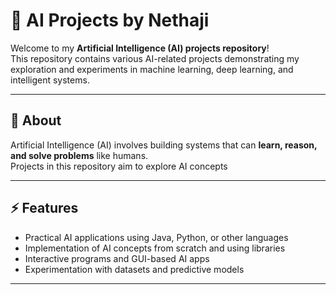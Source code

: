 # 🤖 AI Projects by Nethaji

Welcome to my **Artificial Intelligence (AI) projects repository**!  
This repository contains various AI-related projects demonstrating my exploration and experiments in machine learning, deep learning, and intelligent systems.  

---

## 🧠 About

Artificial Intelligence (AI) involves building systems that can **learn, reason, and solve problems** like humans.  
Projects in this repository aim to explore AI concepts

---

## ⚡ Features

- Practical AI applications using Java, Python, or other languages  
- Implementation of AI concepts from scratch and using libraries  
- Interactive programs and GUI-based AI apps  
- Experimentation with datasets and predictive models  

---
